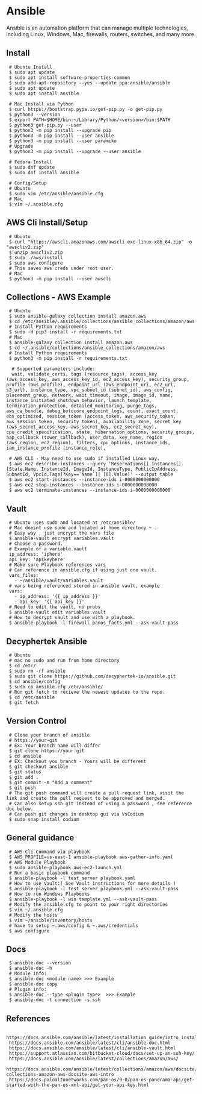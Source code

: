 Ansible
=====

Ansible is an automation platform that can manage multiple technologies, 
including Linux, Windows, Mac, firewalls, routers, switches, and many more. 

Install
--------

     # Ubuntu Install
     $ sudo apt update
     $ sudo apt install software-properties-common
     $ sudo add-apt-repository --yes --update ppa:ansible/ansible
     $ sudo apt update
     $ sudo apt install ansible
  
     # Mac Install via Python
     $ curl https://bootstrap.pypa.io/get-pip.py -o get-pip.py
     $ python3 --version
     $ export PATH=$HOME/bin:~/Library/Python/<version>/bin:$PATH
     $ python3 get-pip.py --user
     $ python3 -m pip install --upgrade pip
     $ python3 -m pip install --user ansible
     $ python3 -m pip install --user paramiko
     # Upgrade
     $ python3 -m pip install --upgrade --user ansible

     # Fedora Install
     $ sudo dnf update
     $ sudo dnf install ansible
 
     # Config/Setup
     # Ubuntu
     $ sudo vim /etc/ansible/ansible.cfg
     # Mac 
     $ vim ~/.ansible.cfg

AWS Cli Install/Setup
---------------------

     # Ubuntu
     $ curl "https://awscli.amazonaws.com/awscli-exe-linux-x86_64.zip" -o "awscliv2.zip"
     $ unzip awscliv2.zip
     $ sudo ./aws/install
     $ sudo aws configure
     # This saves aws creds under root user.
     # Mac
     $ python3 -m pip install --user awscli

 
Collections - AWS Example
--------------------------

     # Ubuntu
     $ sudo ansible-galaxy collection install amazon.aws
     $ cd /etc/ansible/.ansible/collections/ansible_collections/amazon/aws
     # Install Python requirements
     $ sudo -H pip3 install -r requirements.txt
     # Mac
     $ ansible-galaxy collection install amazon.aws
     $ cd ~/.ansible/collections/ansible_collections/amazon/aws
     # Install Python requirements
     $ python3 -m pip install -r requirements.txt

      # Supported parameters include:
      wait, validate_certs, tags (resource_tags), access_key (aws_access_key, aws_access_key_id, ec2_access_key), security_group, profile (aws_profile), endpoint_url (aws_endpoint_url, ec2_url, s3_url), instance_type, vpc_subnet_id (subnet_id), aws_config, placement_group, network, wait_timeout, image, image_id, name, instance_initiated_shutdown_behavior, launch_template, termination_protection, detailed_monitoring, purge_tags, aws_ca_bundle, debug_botocore_endpoint_logs, count, exact_count, ebs_optimized, session_token (access_token, aws_security_token, aws_session_token, security_token), availability_zone, secret_key (aws_secret_access_key, aws_secret_key, ec2_secret_key), cpu_credit_specification, state, hibernation_options, security_groups, aap_callback (tower_callback), user_data, key_name, region (aws_region, ec2_region), filters, cpu_options, instance_ids, iam_instance_profile (instance_role),

     # AWS CLI - May need to use sudo if installed Linux way.
     $ aws ec2 describe-instances --query 'Reservations[].Instances[].[State.Name, InstanceId, ImageId, InstanceType, PublicIpAddress, SubnetId, VpcId,Tags[?Key==`Name`]| [0].Value]' --output table
     $ aws ec2 start-instances --instance-ids i-0000000000000
     $ aws ec2 stop-instances --instance-ids i-0000000000000
     $ aws ec2 terminate-instances --instance-ids i-0000000000000
  
Vault
------

     # Ubuntu uses sudo and located at /etc/ansible/
     # Mac doesnt use sudo and located at home directory ~ . 
     # Easy way , just encrypt the vars file
     $ ansible-vault encrypt variables.vault
     # Choose a password. 
     # Example of a variable.vault
     ip_address: 'iphere'
     api_key: 'apikeyhere'
     # Make sure Playbook references vars
     # Can reference in ansible.cfg if using just one vault.
     vars_files:
       - ~/ansible/vault/variables.vault
     # vars being referenced stored in ansible vault, example
     vars:
       - ip_address: '{{ ip_address }}'
       - api_key: '{{ api_key }}'
     # Need to edit the vault, no probs
     $ ansible-vault edit variables.vault
     # How to decrypt vault and use with a playbook.
     $ ansible-playbook -l firewall panos_facts.yml --ask-vault-pass

Decyphertek Ansible
--------------------

     # Ubuntu
     # mac no sudo and run from home directory
     $ cd /etc/ 
     $ sudo rm -rf ansible
     $ sudo git clone https://github.com/decyphertek-io/ansible.git
     $ cd ansible/config
     $ sudo cp ansible.cfg /etc/ansible/
     # Run git fetch to recieve the newest updates to the repo. 
     $ cd /etc/ansible
     $ git fetch

Version Control
----------------

     # Clone your branch of ansible
     # https://your-git
     # Ex: Your branch name will differ
     $ git clone https://your.git
     $ cd ansible
     # EX: Checkout you branch - Yours will be different
     $ git checkout ansible
     $ git status
     $ git add .
     $ git commit -m "Add a comment"
     $ git push
     # The git push command will create a pull request link, visit the link and create the pull request to be approved and merged.
     # Can also setup ssh git instead of using a password , see reference doc below.
     # Can push git changes in desktop gui via VsCodium
     $ sudo snap install codium
 
General guidance
----------------

     # AWS Cli Command via playbook
     $ AWS_PROFILE=us-east-1 ansible-playbook aws-gather-info.yaml
     # AWS Module Playbook
     $ sudo ansible-playbook aws-ec2-launch.yml
     # Run a basic playbook command
     $ ansible-playbook -l test_server playbook.yaml
     # How to use Vault:( See Vault instructions for more details ) 
     $ ansible-playbook -l test_server playbook.yml --ask-vault-pass 
     # How to run Windows Playbooks
     $ ansible-playbook -l win template.yml --ask-vault-pass
     # Modify the ansible.cfg to point to your right directories
     $ vim ~/.ansible.cfg
     # Modify the hosts 
     $ vim ~/ansible/inventory/hosts
     # have to setup ~.aws/config & ~.aws/credentials
     $ aws configure
 
Docs
-----

     $ ansible-doc --version
     $ ansible-doc -h
     # Module info:
     $ ansible-doc <module name> >>> Example
     $ ansible-doc copy
     # Plugin info:
     $ ansible-doc --type <plugin type>  >>> Example
     $ ansible-doc -t connection -s ssh
 
 
References
----------

     https://docs.ansible.com/ansible/latest/installation_guide/intro_installation.html
     https://docs.ansible.com/ansible/latest/cli/ansible-doc.html
     https://docs.ansible.com/ansible/latest/cli/ansible-vault.html
     https://support.atlassian.com/bitbucket-cloud/docs/set-up-an-ssh-key/
     https://docs.ansible.com/ansible/latest/collections/amazon/aws/
     https://docs.ansible.com/ansible/latest/collections/amazon/aws/docsite/guide_aws.html#ansible-collections-amazon-aws-docsite-aws-intro
     https://docs.paloaltonetworks.com/pan-os/9-0/pan-os-panorama-api/get-started-with-the-pan-os-xml-api/get-your-api-key.html
